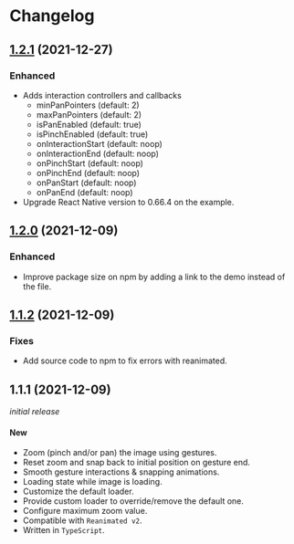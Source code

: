 # Changelog

## [1.2.1](https://github.com/likashefqet/react-native-image-zoom/compare/v1.2.0...v1.2.1) (2021-12-27)

### Enhanced

- Adds interaction controllers and callbacks
  - minPanPointers (default: 2)
  - maxPanPointers (default: 2)
  - isPanEnabled (default: true)
  - isPinchEnabled (default: true)
  - onInteractionStart (default: noop)
  - onInteractionEnd (default: noop)
  - onPinchStart (default: noop)
  - onPinchEnd (default: noop)
  - onPanStart (default: noop)
  - onPanEnd (default: noop)
- Upgrade React Native version to 0.66.4 on the example.

## [1.2.0](https://github.com/likashefqet/react-native-image-zoom/compare/v1.1.2...v1.2.0) (2021-12-09)

### Enhanced

- Improve package size on npm by adding a link to the demo instead of the file.

## [1.1.2](https://github.com/likashefqet/react-native-image-zoom/compare/v1.1.1...v1.1.2) (2021-12-09)

### Fixes

- Add source code to npm to fix errors with reanimated.

## 1.1.1 (2021-12-09)
_initial release_

#### New

- Zoom (pinch and/or pan) the image using gestures.
- Reset zoom and snap back to initial position on gesture end.
- Smooth gesture interactions & snapping animations.
- Loading state while image is loading.
- Customize the default loader.
- Provide custom loader to override/remove the default one.
- Configure maximum zoom value.
- Compatible with `Reanimated v2`.
- Written in `TypeScript`.
